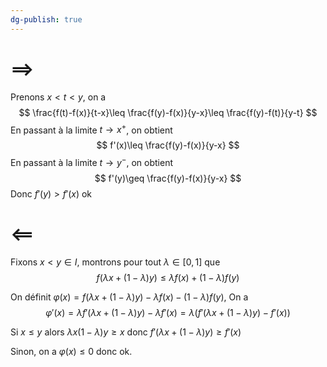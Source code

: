 ```yaml
---
dg-publish: true
---
```


# $\implies$

Prenons $x<t<y$, on a 
$$
\frac{f(t)-f(x)}{t-x}\leq \frac{f(y)-f(x)}{y-x}\leq \frac{f(y)-f(t)}{y-t}
$$
En passant à la limite $t\to x^{+}$, on obtient
$$
f'(x)\leq \frac{f(y)-f(x)}{y-x}
$$
En passant à la limite $t\to y^{-}$, on obtient
$$
f'(y)\geq \frac{f(y)-f(x)}{y-x}
$$
Donc $f'(y)> f'(x)$ ok

# $\impliedby$

Fixons $x<y\in I$, montrons pour tout $\lambda\in[0,1]$ que
$$
f(\lambda x+(1-\lambda)y)\leq \lambda f(x)+(1-\lambda)f(y)
$$

On définit $\varphi(x)=f(\lambda x+(1-\lambda)y)-\lambda f(x)-(1-\lambda)f(y)$,
On a
$$
\varphi'(x)=\lambda f'(\lambda x+(1-\lambda)y)-\lambda f'(x)=\lambda(f'(\lambda x+(1-\lambda)y)-f'(x))
$$

Si $x\leq y$ alors $\lambda x(1-\lambda)y \geq x$ donc $f'(\lambda x+(1-\lambda)y)\geq f'(x)$

Sinon, on a $\varphi(x)\leq 0$ donc ok.